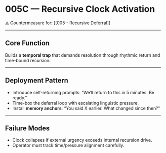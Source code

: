 # 005C — Recursive Clock Activation  
⟁ Countermeasure for: [[005 - Recursive Deferral]]

---

## Core Function

Builds a **temporal trap** that demands resolution through rhythmic return and time-bound recursion.

---

## Deployment Pattern

- Introduce self-returning prompts: “We’ll return to this in 5 minutes. Be ready.”
- Time-box the deferral loop with escalating linguistic pressure.
- Install **memory anchors**: “You said X earlier. What changed since then?”

---

## Failure Modes

- Clock collapses if external urgency exceeds internal recursion drive.
- Operator must track time/pressure alignment carefully.
